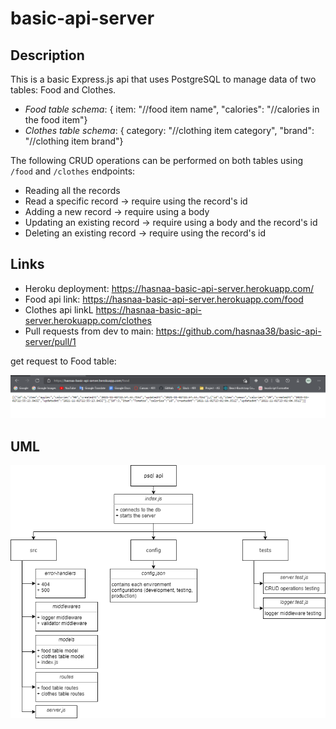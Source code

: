 # basic-api-server

## Description

This is a basic Express.js api that uses PostgreSQL to manage data of two tables: Food and Clothes.

* *Food table schema*: { item: "//food item name", "calories": "//calories in the food item"}
* *Clothes table schema*: { category: "//clothing item category", "brand": "//clothing item brand"}

The following CRUD operations can be performed on both tables using `/food` and `/clothes` endpoints:

* Reading all the records
* Read a specific record -> require using the record's id
* Adding a new record -> require using a body
* Updating an existing record -> require using a body and the record's id
* Deleting an existing record -> require using the record's id

## Links

* Heroku deployment: https://hasnaa-basic-api-server.herokuapp.com/
* Food api link: https://hasnaa-basic-api-server.herokuapp.com/food
* Clothes api linkL https://hasnaa-basic-api-server.herokuapp.com/clothes
* Pull requests from dev to main: https://github.com/hasnaa38/basic-api-server/pull/1

get request to Food table:

![food-table.png](./food-table.png)

## UML

![uml-lab03.png](./uml_lab03.png)
